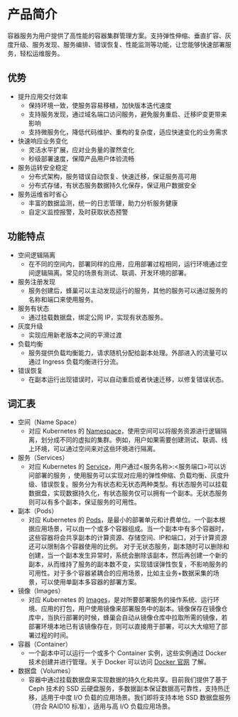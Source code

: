 # 产品简介

容器服务为用户提供了高性能的容器集群管理方案。支持弹性伸缩、垂直扩容、灰度升级、服务发现、服务编排、错误恢复、性能监测等功能，让您能够快速部署服务，轻松运维服务。

## 优势

* 提升应用交付效率
    * 保持环境一致，使服务容易移植，加快版本迭代速度
    * 支持服务发现，通过域名端口访问服务，避免服务重启、迁移IP变更带来影响
    * 支持微服务化，降低代码维护、重构的复杂度，适应快速变化的业务需求
* 快速响应业务变化
    * 灵活水平扩展，应对业务量的骤然变化
    * 秒级部署速度，保障产品用户体验流畅
*   服务运转安全稳定
    * 分布式架构，服务错误自动恢复、快速迁移，保证服务高可用
    * 分布式存储，有状态服务数据持久化保存，保证用户数据安全
*   服务运维省时省心
    * 丰富的数据监测，统一的日志管理，助力分析服务健康
	* 自定义监控报警，及时获取状态预警

## 功能特点

* 空间逻辑隔离
	* 在不同的空间内，部署同样的应用，应用部署过程相同，运行环境通过空间逻辑隔离。常见的场景有测试、联调、开发环境的部署。
*   服务注册发现
    *   服务创建后，蜂巢可以主动发现运行的服务，其他的服务可以通过服务的名称和端口来使用服务。
*   服务有状态
    *   通过挂载数据盘，绑定公网 IP，实现有状态服务。
*   灰度升级
    *   实现应用新老版本之间的平滑过渡
*   负载均衡
    *   服务提供负载均衡能力，请求随机分配给副本处理。外部进入的流量可以通过 Ingress 负载均衡进行分流。
*   错误恢复
    *   在副本运行出现错误时，可以自动重启或者快速迁移，以修复错误状态。

## 词汇表

*   空间（Name Space）
    *   对应 Kubernetes 的 [Namespace](http://kubernetes.io/docs/user-guide/namespaces/)，使用空间可以将服务资源进行逻辑隔离，划分成不同的虚拟的集群。例如，用户如果需要创建测试、联调、线上环境，可以通过空间来对这些环境进行隔离。
*   服务（Services）
    *   对应 Kubernetes 的 [Service](http://kubernetes.io/docs/user-guide/services/)，用户通过&lt;服务名称&gt;:&lt;服务端口&gt;可以访问部署的服务 ，使用服务可以实现对应用的弹性伸缩、负载均衡、灰度升级、错误恢复。服务分为有状态和无状态两种类型。有状态服务可以挂载数据盘，实现数据持久化，有状态服务仅可以拥有一个副本。无状态服务则可以有多个副本，保证服务的可用性。
*   副本（Pods）
    *   对应 Kubernetes 的 [Pods](http://kubernetes.io/docs/user-guide/pods/)，是最小的部署单元和计费单位。一个副本根据应用场景，可以由一个或多个容器组成。当一个副本中有多个容器时，这些容器将会共享副本的计算资源、存储空间、IP和端口，对于计算资源还可以限制各个容器使用的比例。 对于无状态服务，副本随时可以删除和创建，当一个副本发生异常时，系统会删除该副本，然后再创建一个新的副本，从而维持了服务的副本数不变，实现错误弹性恢复，不影响服务的可用性。对于多个容器紧耦合的应用场景，比如主业务+数据采集的场景，可以使用单副本多容器的部署方案。
*   镜像（Images）
    *   对应 Kubernetes 的 [Images](http://kubernetes.io/docs/user-guide/images/)，是对所要部署服务的操作系统、运行环境、应用的打包，用户使用镜像来部署服务中的副本。镜像保存在镜像仓库中，当执行部署的时候，蜂巢会自动从镜像仓库中拉取所需的镜像，若部署环境本地已有该镜像存在，则可以直接用于部署，可以大大缩短了部署过程的时间。
*   容器（Container）
    *   一个副本中可以运行一个或多个 Container 实例，这些实例通过 Docker 技术创建并进行管理。关于 Docker 可以访问 [Docker 官网](https://www.docker.com/) 了解。
*   数据盘（Volumes）
    *   容器中通过挂载数据盘来实现数据的持久化和共享。目前我们提供了基于 Ceph 技术的 SSD 云硬盘服务，多数据副本保证数据高可靠性，支持热迁移，适用于中度 I/O 负载的应用场景。我们即将支持本地 SSD 数据盘服务（符合 RAID10 标准），适用与高 I/O 负载应用场景。